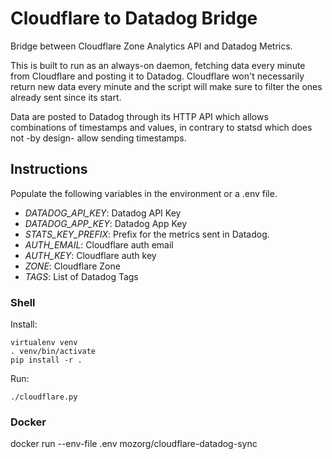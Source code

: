 # Cloudflare to Datadog Bridge #

Bridge between Cloudflare Zone Analytics API and Datadog Metrics.

This is built to run as an always-on daemon, fetching data every minute from
Cloudflare and posting it to Datadog. Cloudflare won't necessarily return new
data every minute and the script will make sure to filter the ones already sent
since its start.

Data are posted to Datadog through its HTTP API which allows combinations of
timestamps and values, in contrary to statsd which does not -by design- allow
sending timestamps.


## Instructions
Populate the following variables in the environment or a .env file.

 * *DATADOG_API_KEY*: Datadog API Key
 * *DATADOG_APP_KEY*: Datadog App Key
 * *STATS_KEY_PREFIX*: Prefix for the metrics sent in Datadog.
 * *AUTH_EMAIL*: Cloudflare auth email
 * *AUTH_KEY*: Cloudflare auth key
 * *ZONE*: Cloudflare Zone
 * *TAGS*: List of Datadog Tags


### Shell

Install:

```shell
virtualenv venv
. venv/bin/activate
pip install -r .
```

Run:

```shell
./cloudflare.py
```

### Docker

docker run --env-file .env mozorg/cloudflare-datadog-sync
